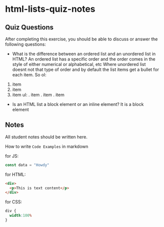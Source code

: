 # html-lists-quiz-notes

## Quiz Questions

After completing this exercise, you should be able to discuss or answer the following questions:

- What is the difference between an ordered list and an unordered list in HTML?
An ordered list has a specific order and the order comes in the style of either numerical or alphabetical, etc
Where unordered list doesnt not that type of order and by default the list items get a bullet for each item.
So ol:
1. item
2. item
3. item
ul:
. item
. item
. item

- Is an HTML list a block element or an inline element?
It is a block element


## Notes

All student notes should be written here.


How to write `Code Examples` in markdown

for JS:
```javascript
const data = "Howdy"
```

for HTML:
```html
<div>
  <p>This is text content</p>
</div>
```

for CSS:
```css
div {
  width:100%
}
```
